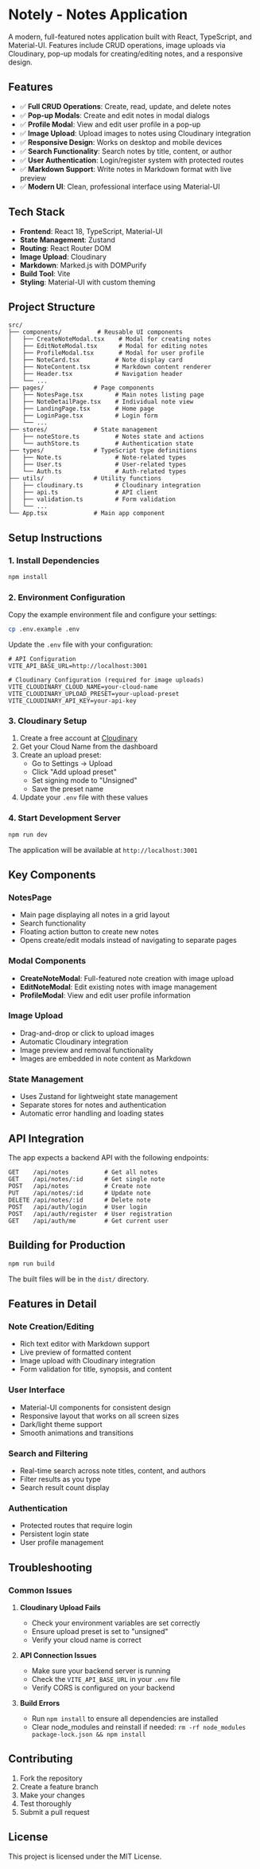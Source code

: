 # Notely - Notes Application

A modern, full-featured notes application built with React, TypeScript, and Material-UI. Features include CRUD operations, image uploads via Cloudinary, pop-up modals for creating/editing notes, and a responsive design.

## Features

- ✅ **Full CRUD Operations**: Create, read, update, and delete notes
- ✅ **Pop-up Modals**: Create and edit notes in modal dialogs
- ✅ **Profile Modal**: View and edit user profile in a pop-up
- ✅ **Image Upload**: Upload images to notes using Cloudinary integration
- ✅ **Responsive Design**: Works on desktop and mobile devices
- ✅ **Search Functionality**: Search notes by title, content, or author
- ✅ **User Authentication**: Login/register system with protected routes
- ✅ **Markdown Support**: Write notes in Markdown format with live preview
- ✅ **Modern UI**: Clean, professional interface using Material-UI

## Tech Stack

- **Frontend**: React 18, TypeScript, Material-UI
- **State Management**: Zustand
- **Routing**: React Router DOM
- **Image Upload**: Cloudinary
- **Markdown**: Marked.js with DOMPurify
- **Build Tool**: Vite
- **Styling**: Material-UI with custom theming

## Project Structure

```
src/
├── components/          # Reusable UI components
│   ├── CreateNoteModal.tsx    # Modal for creating notes
│   ├── EditNoteModal.tsx      # Modal for editing notes
│   ├── ProfileModal.tsx       # Modal for user profile
│   ├── NoteCard.tsx          # Note display card
│   ├── NoteContent.tsx       # Markdown content renderer
│   ├── Header.tsx            # Navigation header
│   └── ...
├── pages/              # Page components
│   ├── NotesPage.tsx         # Main notes listing page
│   ├── NoteDetailPage.tsx    # Individual note view
│   ├── LandingPage.tsx       # Home page
│   ├── LoginPage.tsx         # Login form
│   └── ...
├── stores/             # State management
│   ├── noteStore.ts          # Notes state and actions
│   └── authStore.ts          # Authentication state
├── types/              # TypeScript type definitions
│   ├── Note.ts               # Note-related types
│   ├── User.ts               # User-related types
│   └── Auth.ts               # Auth-related types
├── utils/              # Utility functions
│   ├── cloudinary.ts         # Cloudinary integration
│   ├── api.ts                # API client
│   ├── validation.ts         # Form validation
│   └── ...
└── App.tsx             # Main app component
```

## Setup Instructions

### 1. Install Dependencies

```bash
npm install
```

### 2. Environment Configuration

Copy the example environment file and configure your settings:

```bash
cp .env.example .env
```

Update the `.env` file with your configuration:

```env
# API Configuration
VITE_API_BASE_URL=http://localhost:3001

# Cloudinary Configuration (required for image uploads)
VITE_CLOUDINARY_CLOUD_NAME=your-cloud-name
VITE_CLOUDINARY_UPLOAD_PRESET=your-upload-preset
VITE_CLOUDINARY_API_KEY=your-api-key
```

### 3. Cloudinary Setup

1. Create a free account at [Cloudinary](https://cloudinary.com)
2. Get your Cloud Name from the dashboard
3. Create an upload preset:
   - Go to Settings → Upload
   - Click "Add upload preset"
   - Set signing mode to "Unsigned"
   - Save the preset name
4. Update your `.env` file with these values

### 4. Start Development Server

```bash
npm run dev
```

The application will be available at `http://localhost:3001`

## Key Components

### NotesPage
- Main page displaying all notes in a grid layout
- Search functionality
- Floating action button to create new notes
- Opens create/edit modals instead of navigating to separate pages

### Modal Components
- **CreateNoteModal**: Full-featured note creation with image upload
- **EditNoteModal**: Edit existing notes with image management
- **ProfileModal**: View and edit user profile information

### Image Upload
- Drag-and-drop or click to upload images
- Automatic Cloudinary integration
- Image preview and removal functionality
- Images are embedded in note content as Markdown

### State Management
- Uses Zustand for lightweight state management
- Separate stores for notes and authentication
- Automatic error handling and loading states

## API Integration

The app expects a backend API with the following endpoints:

```
GET    /api/notes          # Get all notes
GET    /api/notes/:id      # Get single note
POST   /api/notes          # Create note
PUT    /api/notes/:id      # Update note
DELETE /api/notes/:id      # Delete note
POST   /api/auth/login     # User login
POST   /api/auth/register  # User registration
GET    /api/auth/me        # Get current user
```

## Building for Production

```bash
npm run build
```

The built files will be in the `dist/` directory.

## Features in Detail

### Note Creation/Editing
- Rich text editor with Markdown support
- Live preview of formatted content
- Image upload with Cloudinary integration
- Form validation for title, synopsis, and content

### User Interface
- Material-UI components for consistent design
- Responsive layout that works on all screen sizes
- Dark/light theme support
- Smooth animations and transitions

### Search and Filtering
- Real-time search across note titles, content, and authors
- Filter results as you type
- Search result count display

### Authentication
- Protected routes that require login
- Persistent login state
- User profile management

## Troubleshooting

### Common Issues

1. **Cloudinary Upload Fails**
   - Check your environment variables are set correctly
   - Ensure upload preset is set to "unsigned"
   - Verify your cloud name is correct

2. **API Connection Issues**
   - Make sure your backend server is running
   - Check the `VITE_API_BASE_URL` in your `.env` file
   - Verify CORS is configured on your backend

3. **Build Errors**
   - Run `npm install` to ensure all dependencies are installed
   - Clear node_modules and reinstall if needed: `rm -rf node_modules package-lock.json && npm install`

## Contributing

1. Fork the repository
2. Create a feature branch
3. Make your changes
4. Test thoroughly
5. Submit a pull request

## License

This project is licensed under the MIT License.

